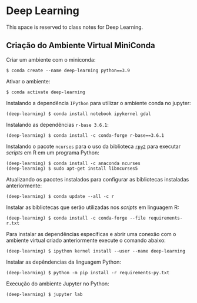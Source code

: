 # Deep Learning

This space is reserved to class notes for Deep Learning.

## Criação do Ambiente Virtual MiniConda

Criar um ambiente com o miniconda:

~~~shell
$ conda create --name deep-learning python==3.9
~~~

Ativar o ambiente:

~~~shell
$ conda activate deep-learning
~~~

Instalando a dependência `IPython` para utilizar o ambiente conda no jupyter:

~~~shell
(deep-learning) $ conda install notebook ipykernel gdal
~~~

Instalando as dependências `r-base 3.6.1`:

~~~shell
(deep-learning) $ conda install -c conda-forge r-base==3.6.1
~~~

Instalando o pacote `ncurses` para o uso da biblioteca [`rpy2`](https://rpy2.github.io/doc/latest/html/index.html) para executar _scripts_ em R em um programa Python:

~~~shell
(deep-learning) $ conda install -c anaconda ncurses
(deep-learning) $ sudo apt-get install libncurses5
~~~

Atualizando os pacotes instalados para configurar as bibliotecas instaladas anteriormente:


~~~shell
(deep-learning) $ conda update --all -c r
~~~

Instalar as bibliotecas que serão utilizadas nos _scripts_ em linguagem R:

~~~shell
(deep-learning) $ conda install -c conda-forge --file requirements-r.txt
~~~

Para instalar as dependências específicas e abrir uma conexão com o ambiente virtual criado anteriormente execute o comando abaixo:

~~~shell
(deep-learning) $ ipython kernel install --user --name deep-learning
~~~

Instalar as depêndencias da linguagem Python:

~~~shell
(deep-learning) $ python -m pip install -r requirements-py.txt
~~~

Execução do ambiente Jupyter no Python:

~~~shell
(deep-learning) $ jupyter lab
~~~
